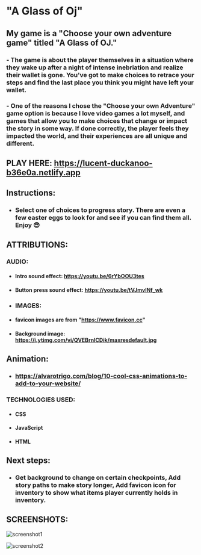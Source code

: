 # "A Glass of Oj"
## My game is a "Choose your own adventure game" titled "A Glass of OJ."
 ### - The game is about the player themselves in a situation where they wake up after a night of intense inebriation and realize their wallet is gone. You've got to make choices to retrace your steps and find the last place you think you might have left your wallet.
### - One of the reasons I chose the "Choose your own Adventure" game option is because I love video games a lot myself, and games that allow you to make choices that change or impact the story in some way. If done correctly, the player feels they impacted the world, and their experiences are all unique and different. 

## PLAY HERE: https://lucent-duckanoo-b36e0a.netlify.app

## Instructions: 
- ### Select one of choices to progress story. There are even a few easter eggs to look for and see if you can find them all. Enjoy 😎

## ATTRIBUTIONS:

### AUDIO:

- #### Intro sound effect: https://youtu.be/6rYbOOU3tes

- #### Button press sound effect: https://youtu.be/tVJmvlNf_wk

- ### IMAGES: 

- #### favicon images are from "https://www.favicon.cc"

- #### Background image: https://i.ytimg.com/vi/QVEBrnlCDik/maxresdefault.jpg

## Animation:  
- ### https://alvarotrigo.com/blog/10-cool-css-animations-to-add-to-your-website/

### TECHNOLOGIES USED:
- #### CSS
- #### JavaScript
- #### HTML

## Next steps:
- ### Get background to change on certain checkpoints, Add story paths to make story longer, Add favicon icon for inventory to show what items player currently holds in inventory.

## SCREENSHOTS:


![screenshot1](https://user-images.githubusercontent.com/110790998/230401685-090fa7c5-34b0-4fc6-beab-c3c145ea98f7.png)

![screenshot2](https://user-images.githubusercontent.com/110790998/230401699-b08223a3-15f9-4b32-a479-0927d441f232.png)                             